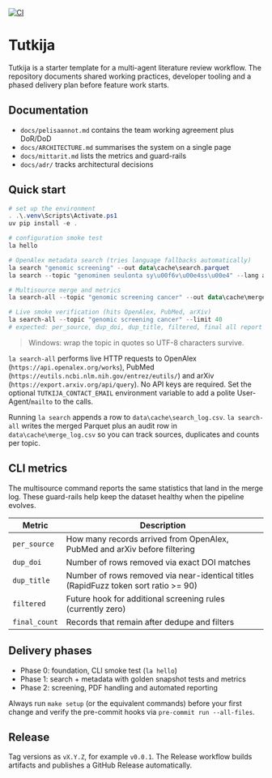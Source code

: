 [![CI](https://github.com/janne190/tutkija/actions/workflows/ci.yml/badge.svg)](https://github.com/janne190/tutkija/actions/workflows/ci.yml)

# Tutkija

Tutkija is a starter template for a multi-agent literature review workflow. The repository documents shared working practices, developer tooling and a phased delivery plan before feature work starts.

## Documentation
- `docs/pelisaannot.md` contains the team working agreement plus DoR/DoD
- `docs/ARCHITECTURE.md` summarises the system on a single page
- `docs/mittarit.md` lists the metrics and guard-rails
- `docs/adr/` tracks architectural decisions

## Quick start
```powershell
# set up the environment
. .\.venv\Scripts\Activate.ps1
uv pip install -e .

# configuration smoke test
la hello

# OpenAlex metadata search (tries language fallbacks automatically)
la search "genomic screening" --out data\cache\search.parquet
la search --topic "genominen seulonta sy\u00f6v\u00e4ss\u00e4" --lang auto --out data\cache\search.parquet

# Multisource merge and metrics
la search-all --topic "genomic screening cancer" --out data\cache\merged.parquet --save-single

# Live smoke verification (hits OpenAlex, PubMed, arXiv)
la search-all --topic "genomic screening cancer" --limit 40
# expected: per_source, dup_doi, dup_title, filtered, final all report values > 0
```
> Windows: wrap the topic in quotes so UTF-8 characters survive.

`la search-all` performs live HTTP requests to OpenAlex (`https://api.openalex.org/works`), PubMed (`https://eutils.ncbi.nlm.nih.gov/entrez/eutils/`) and arXiv (`https://export.arxiv.org/api/query`). No API keys are required. Set the optional `TUTKIJA_CONTACT_EMAIL` environment variable to add a polite User-Agent/`mailto` to the calls.

Running `la search` appends a row to `data\cache\search_log.csv`. `la search-all` writes the merged Parquet plus an audit row in `data\cache\merge_log.csv` so you can track sources, duplicates and counts per topic.

## CLI metrics
The multisource command reports the same statistics that land in the merge log. These guard-rails help keep the dataset healthy when the pipeline evolves.

| Metric | Description |
| --- | --- |
| `per_source` | How many records arrived from OpenAlex, PubMed and arXiv before filtering |
| `dup_doi` | Number of rows removed via exact DOI matches |
| `dup_title` | Number of rows removed via near-identical titles (RapidFuzz token sort ratio \>= 90) |
| `filtered` | Future hook for additional screening rules (currently zero) |
| `final_count` | Records that remain after dedupe and filters |

## Delivery phases
- Phase 0: foundation, CLI smoke test (`la hello`)
- Phase 1: search + metadata with golden snapshot tests and metrics
- Phase 2: screening, PDF handling and automated reporting

Always run `make setup` (or the equivalent commands) before your first change and verify the pre-commit hooks via `pre-commit run --all-files`.

## Release
Tag versions as `vX.Y.Z`, for example `v0.0.1`. The Release workflow builds artifacts and publishes a GitHub Release automatically.
